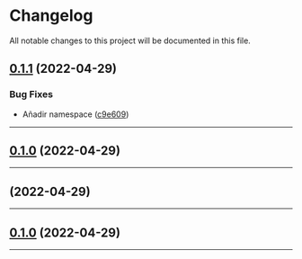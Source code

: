 <!--- BEGIN HEADER -->
# Changelog

All notable changes to this project will be documented in this file.
<!--- END HEADER -->

## [0.1.1](https://github.com/jose-ba/mink-autoscroll-trait/compare/v0.1.0...v0.1.1) (2022-04-29)
### Bug Fixes

* Añadir namespace ([c9e609](https://github.com/jose-ba/mink-autoscroll-trait/commit/c9e6092a2a31cc9afc81a16d60849d78f6f71d87))


---

## [0.1.0](#) (2022-04-29)

---

## [](#) (2022-04-29)

---

## [0.1.0](#) (2022-04-29)

---

